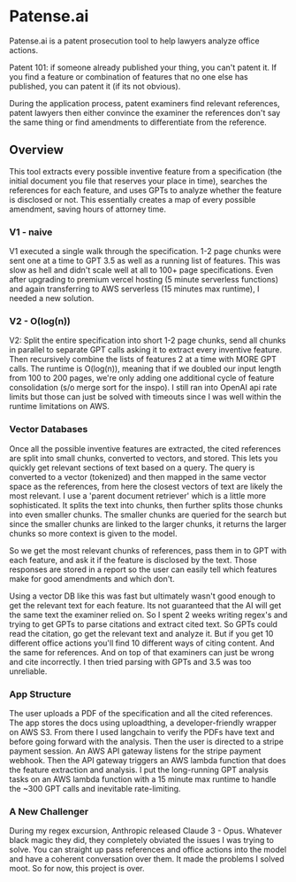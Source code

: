 # Patense.ai


Patense.ai is a patent prosecution tool to help lawyers analyze office actions.

Patent 101: if someone already published your thing, you can't patent it. If you find a feature or combination of features that no one else has published, you can patent it (if its not obvious). 

During the application process, patent examiners find relevant references, patent lawyers then either convince the examiner the references don't say the same thing or find amendments to differentiate from the reference.

## Overview
This tool extracts every possible inventive feature from a specification (the initial document you file that reserves your place in time), searches the references for each feature, and uses GPTs to analyze whether the feature is disclosed or not. This essentially creates a map of every possible amendment, saving hours of attorney time.

### V1 - naive
V1 executed a single walk through the specification. 1-2 page chunks were sent one at a time to GPT 3.5 as well as a running list of features. This was slow as hell and didn't scale well at all to 100+ page specifications. Even after upgrading to premium vercel hosting (5 minute serverless functions) and again transferring to AWS serverless (15 minutes max runtime), I needed a new solution. 

### V2 - O(log(n))
V2: Split the entire specification into short 1-2 page chunks, send all chunks in parallel to separate GPT calls asking it to extract every inventive feature. Then recursively combine the lists of features 2 at a time with MORE GPT calls. The runtime is O(log(n)), meaning that if we doubled our input length from 100 to 200 pages, we're only adding one additional cycle of feature consolidation (s/o merge sort for the inspo). I still ran into OpenAI api rate limits but those can just be solved with timeouts since I was well within the runtime limitations on AWS.

### Vector Databases
Once all the possible inventive features are extracted, the cited references are split into small chunks, converted to vectors, and stored. This lets you quickly get relevant sections of text based on a query. The query is converted to a vector (tokenized) and then mapped in the same vector space as the references, from here the closest vectors of text are likely the most relevant. I use a 'parent document retriever' which is a little more sophisticated. It splits the text into chunks, then further splits those chunks into even smaller chunks. The smaller chunks are queried for the search but since the smaller chunks are linked to the larger chunks, it returns the larger chunks so more context is given to the model.

So we get the most relevant chunks of references, pass them in to GPT with each feature, and ask it if the feature is disclosed by the text. Those responses are stored in a report so the user can easily tell which features make for good amendments and which don't.

Using a vector DB like this was fast but ultimately wasn't good enough to get the relevant text for each feature. Its not guaranteed that the AI will get the same text the examiner relied on. So I spent 2 weeks writing regex's and trying to get GPTs to parse citations and extract cited text. So GPTs could read the citation, go get the relevant text and analyze it. But if you get 10 different office actions you'll find 10 different ways of citing content. And the same for references. And on top of that examiners can just be wrong and cite incorrectly. I then tried parsing with GPTs and 3.5 was too unreliable.

### App Structure
The user uploads a PDF of the specification and all the cited references. The app stores the docs using uploadthing, a developer-friendly wrapper on AWS S3. From there I used langchain to verify the PDFs have text and before going forward with the analysis. Then the user is directed to a stripe payment session. An AWS API gateway listens for the stripe payment webhook. Then the API gateway triggers an AWS lambda function that does the feature extraction and analysis. I put the long-running GPT analysis tasks on an AWS lambda function with a 15 minute max runtime to handle the ~300 GPT calls and inevitable rate-limiting. 

### A New Challenger
During my regex excursion, Anthropic released Claude 3 - Opus. Whatever black magic they did, they completely obviated the issues I was trying to solve. You can straight up pass references and office actions into the model and have a coherent conversation over them. It made the problems I solved moot. So for now, this project is over.
